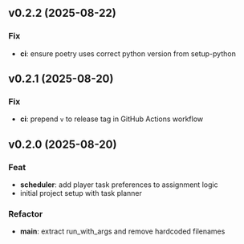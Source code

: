 ## v0.2.2 (2025-08-22)

### Fix

- **ci**: ensure poetry uses correct python version from setup-python

## v0.2.1 (2025-08-20)

### Fix

- **ci**: prepend `v` to release tag in GitHub Actions workflow

## v0.2.0 (2025-08-20)

### Feat

- **scheduler**: add player task preferences to assignment logic
- initial project setup with task planner

### Refactor

- **main**: extract run_with_args and remove hardcoded filenames
